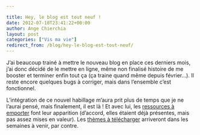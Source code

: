 ```yaml
---

title: Hey, le blog est tout neuf !
date: 2012-07-18T23:41:22+00:00
author: Ange Chierchia
layout: post
categories: ["Vis ma vie"]
redirect_from: /blog/hey-le-blog-est-tout-neuf/
---
```

J&rsquo;ai beaucoup trainé à mettre le nouveau blog en place ces derniers mois, j&rsquo;ai donc décidé de le mettre en ligne, même non finalisé histoire de me booster et terminer enfin tout ça (ça traine quand même depuis février&#8230;). Il reste encore quelques bugs à corriger, mais dans l&rsquo;ensemble c&rsquo;est fonctionnel.

L&rsquo;intégration de ce nouvel habillage m&rsquo;aura prit plus de temps que je ne l&rsquo;aurai pensé, mais finalement, il est là ! Et avec lui, les [ressources à emporter](http://chierchia.fr/ressources-a-emporter/ "Ressources à emporter") font leur apparition (d&rsquo;accord, elles étaient déjà présentes, mais pas assez mises en valeur). Les [thèmes à télécharger](http://chierchia.fr/themes-a-telecharger/ "Thèmes à télécharger") arriveront dans les semaines à venir, par contre.
